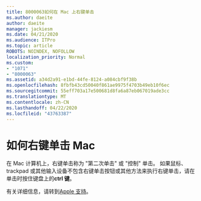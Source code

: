 ```yaml
---
title: 8000063如何在 Mac 上右键单击
ms.author: daeite
author: daeite
manager: jackiesm
ms.date: 04/21/2020
ms.audience: ITPro
ms.topic: article
ROBOTS: NOINDEX, NOFOLLOW
localization_priority: Normal
ms.custom:
- "1071"
- "8000063"
ms.assetid: a34d2a91-e1bd-44fe-8124-a084cbf9f38b
ms.openlocfilehash: 8fbfb43cd50040f861ae9975f4703b49eb10f6ec
ms.sourcegitcommit: 55eff703a17e500681d8fa6a87eb067019ade3cc
ms.translationtype: MT
ms.contentlocale: zh-CN
ms.lasthandoff: 04/22/2020
ms.locfileid: "43763387"
---
```

# <a name="how-to-right-click-on-a-mac"></a>如何右键单击 Mac

在 Mac 计算机上，右键单击称为 "第二次单击" 或 "控制" 单击。 如果鼠标、trackpad 或其他输入设备不包含右键单击按钮或其他方法来执行右键单击，请在单击时按住键盘上的**ctrl 键**。
  
有关详细信息，请转到[Apple 支持](https://go.microsoft.com/fwlink/?linkid=2022220&amp;clcid=0x409)。
  